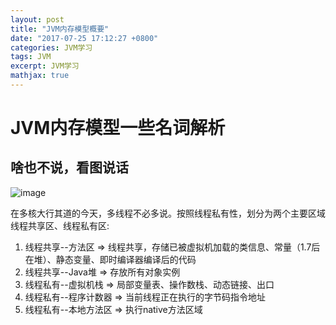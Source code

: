 ```yaml
---
layout: post
title: "JVM内存模型概要"
date: "2017-07-25 17:12:27 +0800"
categories: JVM学习
tags: JVM
excerpt: JVM学习
mathjax: true
---
```


# JVM内存模型一些名词解析

## 啥也不说，看图说话

![image](../../../../public/img/jvm/JVM内存中各个区的结构.png)

在多核大行其道的今天，多线程不必多说。按照线程私有性，划分为两个主要区域线程共享区、线程私有区:

1. 线程共享--方法区 => 线程共享，存储已被虚拟机加载的类信息、常量（1.7后在堆）、静态变量、即时编译器编译后的代码
2. 线程共享--Java堆 => 存放所有对象实例
3. 线程私有--虚拟机栈 => 局部变量表、操作数栈、动态链接、出口
4. 线程私有--程序计数器 => 当前线程正在执行的字节码指令地址
5. 线程私有--本地方法区 => 执行native方法区域
